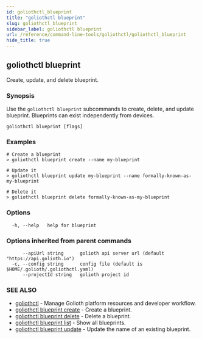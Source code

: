 ```yaml
---
id: goliothctl_blueprint
title: "goliothctl blueprint"
slug: goliothctl_blueprint
sidebar_label: goliothctl blueprint
url: /reference/command-line-tools/goliothctl/goliothctl_blueprint
hide_title: true
---
```

## goliothctl blueprint

Create, update, and delete blueprint.

### Synopsis

Use the `goliothctl blueprint` subcommands to create, delete, and update blueprint. Blueprints can exist independently from devices.

```
goliothctl blueprint [flags]
```

### Examples

```
# Create a blueprint
> goliothctl blueprint create --name my-blueprint

# Update it
> goliothctl blueprint update my-blueprint --name formally-known-as-my-blueprint

# Delete it
> goliothctl blueprint delete formally-known-as-my-blueprint
```

### Options

```
  -h, --help   help for blueprint
```

### Options inherited from parent commands

```
      --apiUrl string      golioth api server url (default "https://api.golioth.io")
  -c, --config string      config file (default is $HOME/.golioth/.goliothctl.yaml)
      --projectId string   golioth project id
```

### SEE ALSO

* [goliothctl](/reference/command-line-tools/goliothctl)	 - Manage Golioth platform resources and developer workflow.
* [goliothctl blueprint create](/docs/reference/goliothctl/goliothctl_blueprint_create/)	 - Create a blueprint.
* [goliothctl blueprint delete](/docs/reference/goliothctl/goliothctl_blueprint_delete/)	 - Delete a blueprint.
* [goliothctl blueprint list](/docs/reference/goliothctl/goliothctl_blueprint_list/)	 - Show all blueprints.
* [goliothctl blueprint update](/docs/reference/goliothctl/goliothctl_blueprint_update/)	 - Update the name of an existing blueprint.

